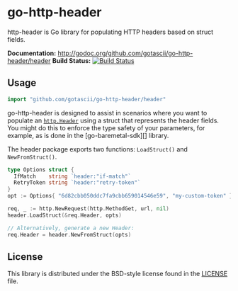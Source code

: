 # go-http-header #

http-header is Go library for populating HTTP headers based on struct fields.

**Documentation:** <http://godoc.org/github.com/gotascii/go-http-header/header>
**Build Status:** [![Build Status](https://drone.io/github.com/gotascii/go-http-header/status.png)](https://drone.io/github.com/gotascii/go-http-header/latest)

## Usage ##

```go
import "github.com/gotascii/go-http-header/header"
```

go-http-header is designed to assist in scenarios where you want to populate an
[`http.Header`]() using a struct that represents the header fields. You might do
this to enforce the type safety of your parameters, for example, as is done in
the [go-baremetal-sdk][] library.

The header package exports two functions: `LoadStruct()` and `NewFromStruct()`.

```go
type Options struct {
  IfMatch    string `header:"if-match"`
  RetryToken string `header:"retry-token"`
}
opt := Options{ "6d82cbb050ddc7fa9cbb659014546e59", "my-custom-token" }

req, _ := http.NewRequest(http.MethodGet, url, nil)
header.LoadStruct(&req.Header, opts)

// Alternatively, generate a new Header:
req.Header = header.NewFromStruct(opts)
```

[baremetal-sdk-go]: https://github.com/MustWin/baremetal-sdk-go/

## License ##

This library is distributed under the BSD-style license found in the [LICENSE](./LICENSE)
file.
